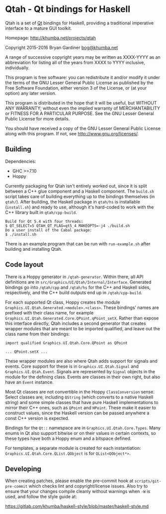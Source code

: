 # Qtah - Qt bindings for Haskell

Qtah is a set of [Qt](https://www.qt.io/) bindings for Haskell, providing a
traditional imperative interface to a mature GUI toolkit.

Homepage: http://khumba.net/projects/qtah

Copyright 2015-2016 Bryan Gardiner <bog@khumba.net>

A range of successive copyright years may be written as XXXX-YYYY as an
abbreviation for listing all of the years from XXXX to YYYY inclusive,
individually.

This program is free software: you can redistribute it and/or modify
it under the terms of the GNU Lesser General Public License as published by
the Free Software Foundation, either version 3 of the License, or
(at your option) any later version.

This program is distributed in the hope that it will be useful,
but WITHOUT ANY WARRANTY; without even the implied warranty of
MERCHANTABILITY or FITNESS FOR A PARTICULAR PURPOSE.  See the
GNU Lesser General Public License for more details.

You should have received a copy of the GNU Lesser General Public License
along with this program.  If not, see <http://www.gnu.org/licenses/>.

## Building

Dependencies:

- GHC >=7.10
- Hoppy

Currently packaging for Qtah isn't entirely worked out, since it is split
between a C++ glue component and a Haskell component.  The `build.sh` script
takes care of building everything up to the bindings themselves (in `qtah/`).
After building, the Haskell package in `qtah/hs` is installable (`install.sh`)
and ready to use, although it's hard-coded to work with the C++ library built in
`qtah/cpp-build`.

    Build for Qt 5.4 with four threads:
    $ QT_SELECT=5 QTAH_QT_FLAG=qt5_4 MAKEOPTS=-j4 ./build.sh
    Do a user install of the Cabal package:
    $ ./install.sh

There is an example program that can be run with `run-example.sh` after building
and installing Qtah.

## Code layout

There is a Hoppy generator in `/qtah-generator`.  Within there, all API
definitions are in `src/Graphics/UI/Qtah/Internal/Interface`.  Generated
bindings go into `/qtah/cpp` and `/qtah/hs` for the C++ and Haskell sides,
respectively, and the C++ build outputs end up in `/qtah/cpp-build`.

For each supported Qt class, Hoppy creates the module
`Graphics.UI.Qtah.Generated.<module>.<class>`.  These bindings' names are
prefixed with their class name, for example
`Graphics.UI.Qtah.Generated.Core.QPoint.qPoint_setX`.  Rather than expose this
interface directly, Qtah includes a second generator that creates wrapper
modules that are meant to be imported qualified, and leave out the class name
from their bindings:

    import qualified Graphics.UI.Qtah.Core.QPoint as QPoint

    ... QPoint.setX ...

These wrapper modules are also where Qtah adds support for signals and events.
Core support for these is in `Graphics.UI.Qtah.Signal` and
`Graphics.UI.Qtah.Event`.  Signals are represented by `Signal` objects in the
module for the defining class.  Events are classes in their own right, but also
have an `Event` instance.

Most Qt classes are not convertible in the Hoppy `ClassConversion` sense.
Select classes are, including `QString` (which converts to a native Haskell
string) and some simple classes that have pure Haskell implementations to mirror
their C++ ones, such as `QPoint` and `HPoint`.  These make it easier to
construct values, since the Haskell version can be passed anywhere a const C++
version is expected.

Bindings for the `Qt::` namespace are in `Graphics.UI.Qtah.Core.Types`.  Many
enums in Qt also support bitwise or on their values in certain contexts, so
these types have both a Hoppy enum and a bitspace defined.

For templates, a separate module is created for each instantiation:
`Graphics.UI.Qtah.Core.QList.QObject` is for `QList<QObject*>`.

## Developing

When creating patches, please enable the pre-commit hook at
`scripts/git-pre-commit` which checks lint and copyright/license issues.  Also
try to ensure that your changes compile cleanly without warnings when `-W` is
used, and follow the style guide at:

https://gitlab.com/khumba/haskell-style/blob/master/haskell-style.md
